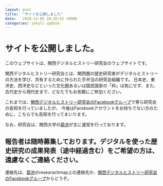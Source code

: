 ```yaml
---
layout: post
title:  "サイトを公開しました"
date:   2020-12-05 20:26:55 +0900
categories: jekyll update
---
```


# サイトを公開しました。

このウェブサイトは、関西デジタルヒストリー研究会のウェブサイトです。

関西デジタルヒストリー研究会とは、関西圏の歴史研究者がデジタルヒストリーの方法を学び、共有するために作られた手弁当の研究会組織です。
日本史、東洋史、西洋史などといった文化圏あるいは国民国家の「枠」は気にせず、また、古代史から現代史まで、どなたでもお気軽にご参加ください。

これまでは、[関西デジタルヒストリー研究会のFacebookグループ](https://www.facebook.com/groups/218650495398962)で専ら研究会の告知を行っていましたが、
今後はFacebookアカウントをお持ちでない方のために、こちらでも告知を行ってまいります。

なお、研究会は、関西大学の[菊池](https://researchmap.jp/nobuhikokikuchi)が主に運営を行っております。

## 報告者は随時募集しております。デジタルを使った歴史研究の成果発表（途中経過含む）をご希望の方は、遠慮なくご連絡ください。
連絡先は、[菊池](https://researchmap.jp/nobuhikokikuchi)のresearachmap上の連絡先か、[関西デジタルヒストリー研究会のFacebookグループ](https://www.facebook.com/groups/218650495398962)からどうぞ。

